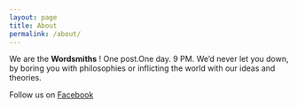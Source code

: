 ```yaml
---
layout: page
title: About
permalink: /about/
---
```


We are the **Wordsmiths** !
One post.One day. 9 PM.
We’d never let you down, by boring you with philosophies or inflicting the world with our ideas and theories. 

Follow us on [Facebook](http://www.facebook.com/wordsmiths14)

